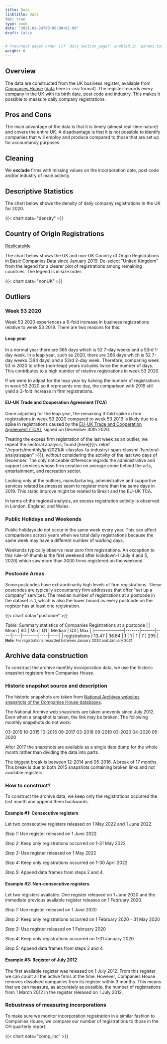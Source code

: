 ```yaml
---
title: Data
linktitle: Data 
toc: true
type: book
date: "2021-01-24T00:00:00+01:00"
draft: false


# Prev/next pager order (if `docs_section_pager` enabled in `params.toml`)
weight: 0
---
```


<!-- Place this tag in your head or just before your close body tag. -->
<script async defer src="https://buttons.github.io/buttons.js"></script>

## Overview
The data are constructed from the UK business register, available from [Companies House]( https://www.gov.uk/government/organisations/companies-house) ([data]( http://download.companieshouse.gov.uk/en_output.html) here in .csv format). The register records every company in the UK with its birth date, post code and industry. This makes it possible to measure daily company registrations.

## Pros and Cons

The main advantage of the data is that it is timely (almost real-time nature) and covers the entire UK. A disadvantage is that it is not possible to identify companies that will employ and produce compared to those that are set up for accountancy purposes.

## Cleaning
We **exclude** firms with missing values on the incorporation date, post code and/or industry of main activity.

## Descriptive Statistics
The chart below shows the density of daily company registrations in the UK for 2020.

{{< chart data="density" >}}

## Country of Origin Registrations

<!-- Place this tag where you want the button to render. -->
<a class="github-button" href="https://github.com/ygalanak/CH-CountryOfOrigin/fork" aria-label="Fork ygalanak/CH-CountryOfOrigin on GitHub">ReplicateMe</a>

The chart below shows the UK and non-UK Country of Origin Registrations in Basic Companies Data since January 2019. De-select "United Kingdom" from the legend for a clearer plot of registrations among remaining countries. The legend is in size order.

{{< chart data="nonUK" >}}


## Outliers
### Week 53 2020
Week 53 2020 experiences a 6-fold increase in business registrations relative to week 53 2019. There are two reasons for this.

#### Leap year
In a normal year there are 365 days which is 52 7-day weeks and a 53rd 1-day week. In a leap year, such as 2020, there are 366 days which is 52 7-day weeks (364 days) and a 53rd 2-day week. Therefore, comparing week 53 in 2020 to other (non-leap) years includes twice the number of days. This contributes to a high number of relative registrations in week 53 2020. 

If we were to adjust for the leap year by halving the number of registrations in week 53 2020 so it represents one day, the comparison with 2019 still yield a 3-fold increase in firm registrations. 


#### EU-UK Trade and Cooperation Agreement (TCA)
Once adjusting for the leap year, the remaining 3-fold spike in firm registrations in week 53 2020 compared to week 53 2019 is likely due to a spike in registrations caused by the [EU-UK Trade and Cooperation Agreement (TCA)]( https://www.gov.uk/government/publications/agreements-reached-between-the-united-kingdom-of-great-britain-and-northern-ireland-and-the-european-union), signed on December 30th 2020.

Treating the excess firm registration of the last week as an outlier, we repeat the sectoral analysis, found [here]({{< relref "/reports/monthly/jan2021/#i-classfas-fa-industryi-span-classml-1sectoral-analysisspan" >}}), *without* considering the activity of the last two days of December. The only noticeable difference regards the administrative and support services whose firm creation on average come behind the arts, entertainment, and recreation sector. 

Looking only at the outliers, manufacturing, administrative and supportive services related businesses seem to register more than the same days in 2019. This static improve might be related to Brexit and the EU-UK TCA.

In terms of the regional analysis, an excess registration activity is observed in London, England, and Wales.

### Public Holidays and Weekends
Public holidays do not occur in the same week every year. This can affect comparisons across years when we total daily registrations because the same week may have a different number of working days.

Weekends typically observe near zero firm registrations. An exception to this rule-of-thumb is the first weekend after lockdown-I (July 4 and 5, 2020) which saw more than 3000 firms registered on the weekend.

### Postcode Areas
Some postcodes have extraordinarily high levels of firm registrations. These postcodes are typically accountancy firm addresses that offer "set up a company" services. The median number of registrations at a postcode in the dataset is 1, which is also the lower bound as every postcode on the register has at least one registration.

{{< chart data="postcode" >}}

*Table:* Summary statistics of Companies Registrations at a postcode 
|               | Mean  | SD    | Min | Q1 | Median | Q3 | Max |
|---------------|-------|-------|-----|----|--------|----|-----|
| registrations | 13.47 | 36.64 | 1   | 1  | 1      | 7  | 295 |
<small> **Note**: For registrations recorded between January 2020 and January 2021. </small>


## Archive data construction

To construct the archive monthly incorporation data, we use the historic snapshot registers from Companies House.

### Historic snapshot source and description

The historic snapshots are taken from [National Archives websites snapshots of the Companies House databases](https://webarchive.nationalarchives.gov.uk/*/http://download.companieshouse.gov.uk/en_output.html).

The National Archive web snapshots are taken unevenly since July 2012. Even when a snapshot is taken, the link may be broken. The following monthly snapshots do not work:

03-2015
10-2015
10-2016
09-2017
03-2018
09-2019
03-2020
04-2020
05-2020

After 2017 the snapshots are available as a single data dump for the whole month rather than dividing the data into parts.

The biggest break is between 12-2014 and 05-2016. A break of 17 months. This break is due to both 2015 snapshots containing broken links and not available registers.

### How to construct?

To construct the archive data, we keep only the registrations occurred the last month and append them backwards. 

#### Example #1: Consecutive registers

Let two consecutive registers released on 1 May 2022 and 1 June 2022.

*Step 1:* Use register released on 1 June 2022

*Step 2:* Keep only registrations occurred on 1-31 May 2022

*Step 3:* Use register released on 1 May 2022

*Step 4:* Keep only registrations occurred on 1-30 April 2022

*Step 5*: Append data frames from steps 2 and 4.

#### Example #2: Non-consecutive registers

Let two registers available. One register released on 1 June 2020 and the immediate previous available register releases on 1 February 2020.

*Step 1:* Use register released on 1 June 2020

*Step 2:* Keep only registrations occurred on 1 February 2020 - 31 May 2020

*Step 3:* Use register released on 1 February 2020

*Step 4:* Keep only registrations occurred on 1-31 January 2020

*Step 5:* Append data frames from steps 2 and 4.

#### Example #3: Register of July 2012

The first available register was released on 1 July 2012. From this register we can count all the active firms at the time. However, Companies House removes dissolved companies from its register within 3 months. This means that we can measure, as accurately as possible, the number of registrations from 1 March 2012 in the register released on 1 July 2012.

### Robustness of measuring incorporations

To make sure we monitor incorporation registration in a similar fashion to Companies House, we compare our number of registrations to those in the CH quarterly report.

{{< chart data="comp_inc" >}}
